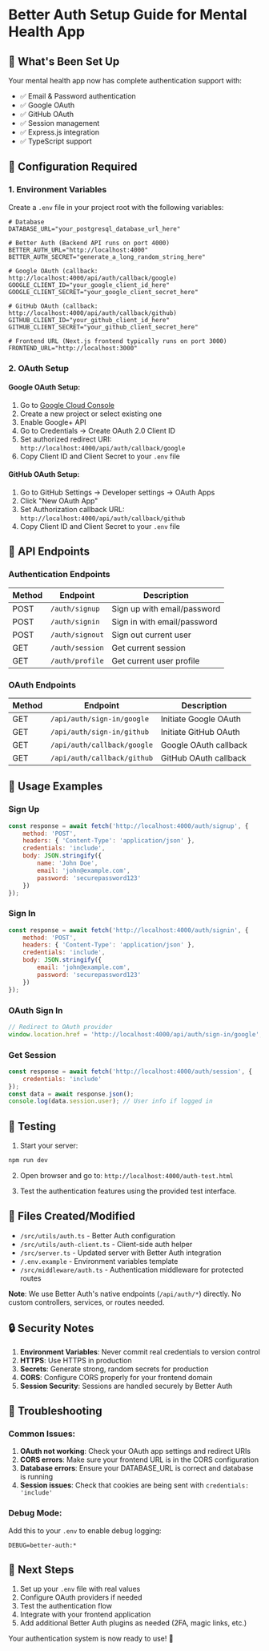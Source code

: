 # Better Auth Setup Guide for Mental Health App

## 🎉 What's Been Set Up

Your mental health app now has complete authentication support with:

- ✅ Email & Password authentication
- ✅ Google OAuth
- ✅ GitHub OAuth
- ✅ Session management
- ✅ Express.js integration
- ✅ TypeScript support

## 🔧 Configuration Required

### 1. Environment Variables

Create a `.env` file in your project root with the following variables:

```env
# Database
DATABASE_URL="your_postgresql_database_url_here"

# Better Auth (Backend API runs on port 4000)
BETTER_AUTH_URL="http://localhost:4000"
BETTER_AUTH_SECRET="generate_a_long_random_string_here"

# Google OAuth (callback: http://localhost:4000/api/auth/callback/google)
GOOGLE_CLIENT_ID="your_google_client_id_here"
GOOGLE_CLIENT_SECRET="your_google_client_secret_here"

# GitHub OAuth (callback: http://localhost:4000/api/auth/callback/github)
GITHUB_CLIENT_ID="your_github_client_id_here"
GITHUB_CLIENT_SECRET="your_github_client_secret_here"

# Frontend URL (Next.js frontend typically runs on port 3000)
FRONTEND_URL="http://localhost:3000"
```

### 2. OAuth Setup

#### Google OAuth Setup:
1. Go to [Google Cloud Console](https://console.cloud.google.com/)
2. Create a new project or select existing one
3. Enable Google+ API
4. Go to Credentials → Create OAuth 2.0 Client ID
5. Set authorized redirect URI: `http://localhost:4000/api/auth/callback/google`
6. Copy Client ID and Client Secret to your `.env` file

#### GitHub OAuth Setup:
1. Go to GitHub Settings → Developer settings → OAuth Apps
2. Click "New OAuth App"
3. Set Authorization callback URL: `http://localhost:4000/api/auth/callback/github`
4. Copy Client ID and Client Secret to your `.env` file

## 🚀 API Endpoints

### Authentication Endpoints

| Method | Endpoint | Description |
|--------|----------|-------------|
| POST | `/auth/signup` | Sign up with email/password |
| POST | `/auth/signin` | Sign in with email/password |
| POST | `/auth/signout` | Sign out current user |
| GET | `/auth/session` | Get current session |
| GET | `/auth/profile` | Get current user profile |

### OAuth Endpoints

| Method | Endpoint | Description |
|--------|----------|-------------|
| GET | `/api/auth/sign-in/google` | Initiate Google OAuth |
| GET | `/api/auth/sign-in/github` | Initiate GitHub OAuth |
| GET | `/api/auth/callback/google` | Google OAuth callback |
| GET | `/api/auth/callback/github` | GitHub OAuth callback |

## 📝 Usage Examples

### Sign Up
```javascript
const response = await fetch('http://localhost:4000/auth/signup', {
    method: 'POST',
    headers: { 'Content-Type': 'application/json' },
    credentials: 'include',
    body: JSON.stringify({
        name: 'John Doe',
        email: 'john@example.com',
        password: 'securepassword123'
    })
});
```

### Sign In
```javascript
const response = await fetch('http://localhost:4000/auth/signin', {
    method: 'POST',
    headers: { 'Content-Type': 'application/json' },
    credentials: 'include',
    body: JSON.stringify({
        email: 'john@example.com',
        password: 'securepassword123'
    })
});
```

### OAuth Sign In
```javascript
// Redirect to OAuth provider
window.location.href = 'http://localhost:4000/api/auth/sign-in/google';
```

### Get Session
```javascript
const response = await fetch('http://localhost:4000/auth/session', {
    credentials: 'include'
});
const data = await response.json();
console.log(data.session.user); // User info if logged in
```

## 🧪 Testing

1. Start your server:
```bash
npm run dev
```

2. Open browser and go to: `http://localhost:4000/auth-test.html`

3. Test the authentication features using the provided test interface.

## 📁 Files Created/Modified

- `/src/utils/auth.ts` - Better Auth configuration
- `/src/utils/auth-client.ts` - Client-side auth helper
- `/src/server.ts` - Updated server with Better Auth integration
- `/.env.example` - Environment variables template
- `/src/middleware/auth.ts` - Authentication middleware for protected routes

**Note**: We use Better Auth's native endpoints (`/api/auth/*`) directly. No custom controllers, services, or routes needed.

## 🔒 Security Notes

1. **Environment Variables**: Never commit real credentials to version control
2. **HTTPS**: Use HTTPS in production
3. **Secrets**: Generate strong, random secrets for production
4. **CORS**: Configure CORS properly for your frontend domain
5. **Session Security**: Sessions are handled securely by Better Auth

## 🚨 Troubleshooting

### Common Issues:

1. **OAuth not working**: Check your OAuth app settings and redirect URIs
2. **CORS errors**: Make sure your frontend URL is in the CORS configuration
3. **Database errors**: Ensure your DATABASE_URL is correct and database is running
4. **Session issues**: Check that cookies are being sent with `credentials: 'include'`

### Debug Mode:
Add this to your `.env` to enable debug logging:
```env
DEBUG=better-auth:*
```

## 🎯 Next Steps

1. Set up your `.env` file with real values
2. Configure OAuth providers if needed
3. Test the authentication flow
4. Integrate with your frontend application
5. Add additional Better Auth plugins as needed (2FA, magic links, etc.)

Your authentication system is now ready to use! 🎉
